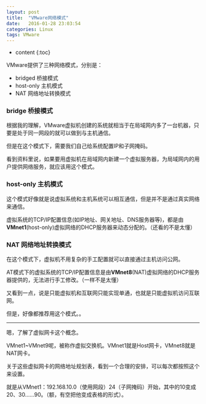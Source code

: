 ```yaml
---
layout: post
title:  "VMware网络模式"
date:   2016-01-28 23:03:54
categories: Linux
tags: VMware
---
```

* content
{:toc}


VMware提供了三种网络模式，分别是：

- bridged 桥接模式
- host-only 主机模式
- NAT 网络地址转换模式

### bridge 桥接模式

根据我的理解，VMware虚拟机创建的系统就相当于在局域网内多了一台机器，只要是处于同一网段的就可以做到与主机通信。

但是在这个模式下，需要我们自己给系统配置IP和子网掩码。

看到资料里说，如果要用虚拟机在局域网内新建一个虚拟服务器，为局域网内的用户提供网络服务，就应该用这个模式。

### host-only 主机模式

这个模式好像就是说虚拟系统和主机系统可以相互通信，但是并不是通过真实网络来通信。

虚拟系统的TCP/IP配置信息(如IP地址、网关地址、DNS服务器等)，都是由**VMnet1**(host-only)虚拟网络的DHCP服务器来动态分配的。（还看的不是太懂）

### NAT 网络地址转换模式

在这个模式下，虚拟机不用复杂的手工配置就可以直接通过主机访问公网。

AT模式下的虚拟系统的TCP/IP配置信息是由**VMnet8**(NAT)虚拟网络的DHCP服务器提供的，无法进行手工修改。（一样不是太懂）

又看到一点，说是只能虚拟机和互联网只能实现单通，也就是只能虚拟机访问互联网。

但是，好像都推荐用这个模式。。

----------

嗯，了解了虚拟网卡这个概念。

VMnet1~VMnet9呢，被称作虚拟交换机。VMnet1就是Host网卡，VMnet8就是NAT网卡。

关于这些虚拟网卡的网络地址规划表，看到一个合理的安排，可以每次都按照这个来设置。

就是从VMnet1：192.168.10.0（使用网段）24（子网掩码）开始，其中的10变成20、30……90。（额，有空把他变成表格的形式）。 

